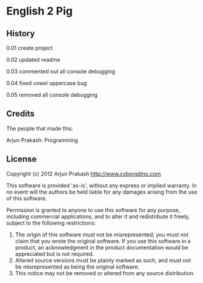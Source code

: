 # English 2 Pig

## History
0.01 create project

0.02 updated readme

0.03 commented out all console debugging

0.04 fixed vowel uppercase bug

0.05 removed all console debugging

## Credits
The people that made this:

Arjun Prakash: Programming

## License
Copyright (c) 2012 Arjun Prakash http://www.cyborgdino.com

This software is provided 'as-is', without any express or implied
warranty.  In no event will the authors be held liable for any damages
arising from the use of this software.

Permission is granted to anyone to use this software for any purpose,
including commercial applications, and to alter it and redistribute it
freely, subject to the following restrictions:

1. The origin of this software must not be misrepresented; you must not
claim that you wrote the original software. If you use this software
in a product, an acknowledgment in the product documentation would be
appreciated but is not required.
2. Altered source versions must be plainly marked as such, and must not be
misrepresented as being the original software.
3. This notice may not be removed or altered from any source distribution.
